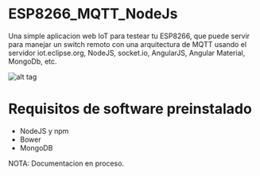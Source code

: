 # ESP8266_MQTT_NodeJs
Una simple aplicacion web IoT para testear tu ESP8266, que puede servir para manejar un switch remoto con una arquitectura de MQTT usando el servidor iot.eclipse.org, NodeJS, socket.io, AngularJS, Angular Material, MongoDb, etc.

![alt tag](https://dl.dropboxusercontent.com/u/6174465/Screenshot.jpg)

# Requisitos de software preinstalado
* NodeJS y npm
* Bower
* MongoDB

NOTA: Documentacion en proceso.
